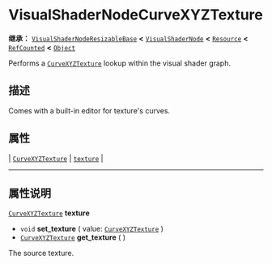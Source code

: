 <!-- ⚠ 请勿编辑本文件 ⚠ -->
<!-- 本文档使用脚本从 WeDot 引擎源码仓库生成。 -->
<!-- 生成脚本：https://github.com/WeDot-Engine/WeDot/tree/4.3/doc/tools/make_md.py； -->
<!-- 原文件：https://github.com/WeDot-Engine/WeDot/tree/4.3/doc/classes/VisualShaderNodeCurveXYZTexture.xml。 -->

<div id="_class_visualshadernodecurvexyztexture"></div>

# VisualShaderNodeCurveXYZTexture

**继承：** [`VisualShaderNodeResizableBase`](class_visualshadernoderesizablebase.md) **<** [`VisualShaderNode`](class_visualshadernode.md) **<** [`Resource`](class_resource.md) **<** [`RefCounted`](class_refcounted.md) **<** [`Object`](class_object.md)

Performs a [`CurveXYZTexture`](class_curvexyztexture.md) lookup within the visual shader graph.

## 描述

Comes with a built-in editor for texture's curves.

## 属性

| [`CurveXYZTexture`](class_curvexyztexture.md) | [`texture`](#class_visualshadernodecurvexyztexture_property_texture) |

<!-- rst-class:: classref-section-separator -->

---

## 属性说明

<div id="_class_visualshadernodecurvexyztexture_property_texture"></div>

[`CurveXYZTexture`](class_curvexyztexture.md) **texture** <div id="class_visualshadernodecurvexyztexture_property_texture"></div>

- `void` **set_texture** ( value: [`CurveXYZTexture`](class_curvexyztexture.md) )
- [`CurveXYZTexture`](class_curvexyztexture.md) **get_texture** ( )

The source texture.

[^virtual]: 本方法通常需要用户覆盖才能生效。
[^const]: 本方法无副作用，不会修改该实例的任何成员变量。
[^vararg]: 本方法除了能接受在此处描述的参数外，还能够继续接受任意数量的参数。
[^constructor]: 本方法用于构造某个类型。
[^static]: 调用本方法无需实例，可直接使用类名进行调用。
[^operator]: 本方法描述的是使用本类型作为左操作数的有效运算符。
[^bitfield]: 这个值是由下列位标志构成位掩码的整数。
[^void]: 无返回值。
